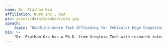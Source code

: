 ```yaml
---
name: Dr. Pratham Oza
affiliation: Nuro Inc., USA
pic: assets/data/speakers/oza.jpg
speach:
    topic: "Deadline-Aware Task Offloading for Vehicular Edge Computing Networks"
bio: >-
    "Dr. Pratham Oza has a Ph.D. from Virginia Tech with research interests in cyber-physical systems and intelligent transportation with focuses on hardware/ software co-design of systems in the intersection of real-time systems and autonomous transportation. Pratham currently works as a Systems Engineer at Nuro with their autonomy division. Pratham has multiple academic and industry research collaborations and has won a Best Paper Award at IEEE RTCSA 2019.  He is currently interested in analyzing the real-time requirements for vehicular applications relying on edge/ cloud connectivity. He is also an active contributor to the transportation research community serving as a reviewer and the president of the Institute of Transportation Engineers - Virginia Tech chapter."
---
```

